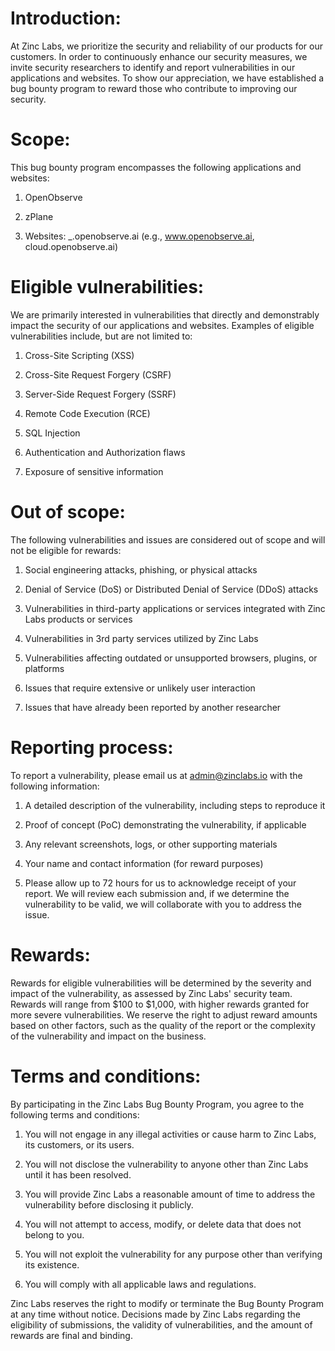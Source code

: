 # Introduction:

At Zinc Labs, we prioritize the security and reliability of our products for our customers. In order to continuously enhance our security measures, we invite security researchers to identify and report vulnerabilities in our applications and websites. To show our appreciation, we have established a bug bounty program to reward those who contribute to improving our security.

# Scope:

This bug bounty program encompasses the following applications and websites:

1.  OpenObserve

2.  zPlane

3.  Websites: _.openobserve.ai (e.g., www.openobserve.ai, cloud.openobserve.ai)

# Eligible vulnerabilities:

We are primarily interested in vulnerabilities that directly and demonstrably impact the security of our applications and websites. Examples of eligible vulnerabilities include, but are not limited to:

1.  Cross-Site Scripting (XSS)

2.  Cross-Site Request Forgery (CSRF)

3.  Server-Side Request Forgery (SSRF)

4.  Remote Code Execution (RCE)

5.  SQL Injection

6.  Authentication and Authorization flaws

7.  Exposure of sensitive information

# Out of scope:

The following vulnerabilities and issues are considered out of scope and will not be eligible for rewards:

1.  Social engineering attacks, phishing, or physical attacks

2.  Denial of Service (DoS) or Distributed Denial of Service (DDoS) attacks

3.  Vulnerabilities in third-party applications or services integrated with Zinc Labs products or services

4.  Vulnerabilities in 3rd party services utilized by Zinc Labs

5.  Vulnerabilities affecting outdated or unsupported browsers, plugins, or platforms

6.  Issues that require extensive or unlikely user interaction

7.  Issues that have already been reported by another researcher

# Reporting process:

To report a vulnerability, please email us at admin@zinclabs.io with the following information:

1.  A detailed description of the vulnerability, including steps to reproduce it

2.  Proof of concept (PoC) demonstrating the vulnerability, if applicable

3.  Any relevant screenshots, logs, or other supporting materials

4.  Your name and contact information (for reward purposes)

5.  Please allow up to 72 hours for us to acknowledge receipt of your report. We will review each submission and, if we determine the vulnerability to be valid, we will collaborate with you to address the issue.

# Rewards:

Rewards for eligible vulnerabilities will be determined by the severity and impact of the vulnerability, as assessed by Zinc Labs' security team. Rewards will range from $100 to $1,000, with higher rewards granted for more severe vulnerabilities. We reserve the right to adjust reward amounts based on other factors, such as the quality of the report or the complexity of the vulnerability and impact on the business.

# Terms and conditions:

By participating in the Zinc Labs Bug Bounty Program, you agree to the following terms and conditions:

1.  You will not engage in any illegal activities or cause harm to Zinc Labs, its customers, or its users.

2.  You will not disclose the vulnerability to anyone other than Zinc Labs until it has been resolved.

3.  You will provide Zinc Labs a reasonable amount of time to address the vulnerability before disclosing it publicly.

4.  You will not attempt to access, modify, or delete data that does not belong to you.

5.  You will not exploit the vulnerability for any purpose other than verifying its existence.

6.  You will comply with all applicable laws and regulations.

Zinc Labs reserves the right to modify or terminate the Bug Bounty Program at any time without notice. Decisions made by Zinc Labs regarding the eligibility of submissions, the validity of vulnerabilities, and the amount of rewards are final and binding.
